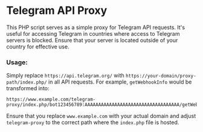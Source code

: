 # Telegram API Proxy

This PHP script serves as a simple proxy for Telegram API requests. It's useful for accessing Telegram in countries where access to Telegram servers is blocked. Ensure that your server is located outside of your country for effective use.

### Usage:
Simply replace `https://api.telegram.org/` with `https://your-domain/proxy-path/index.php/` in all API requests.
For example, `getWebhookInfo` would be transformed into:

```
https://www.example.com/telegram-proxy/index.php/bot123456789:AAAAAAAAAAAAAAAAAAAAAAAAAAAAAAAAAAA/getWebhookInfo
```

Ensure that you replace `www.example.com` with your actual domain and adjust `telegram-proxy` to the correct path where the `index.php` file is hosted.